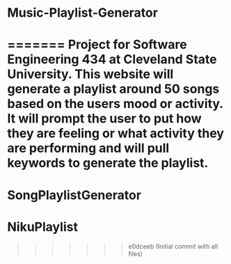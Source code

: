 # Music-Playlist-Generator
=======
Project for Software Engineering 434 at Cleveland State University. This website will generate a playlist around 50 songs based on the users mood or activity. It will prompt the user to put how they are feeling or what activity they are performing and will pull keywords to generate the playlist.
=======
# SongPlaylistGenerator
# NikuPlaylist
>>>>>>> e0dceeb (Initial commit with all files)
